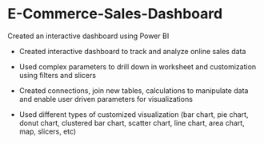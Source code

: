 # E-Commerce-Sales-Dashboard
Created an interactive dashboard using Power BI

* Created interactive dashboard to track and analyze online sales data

* Used complex parameters to drill down in worksheet and customization 
  using filters and slicers
  
* Created connections, join new tables, calculations to manipulate data 
  and enable user driven parameters for visualizations
  
* Used different types of customized visualization (bar chart, pie chart, 
  donut chart, clustered bar chart, scatter chart, line chart, area chart, 
  map, slicers, etc)

